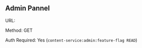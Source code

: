## Admin Pannel

URL: 

Method: GET

Auth Required: Yes (`content-service:admin:feature-flag READ`)
